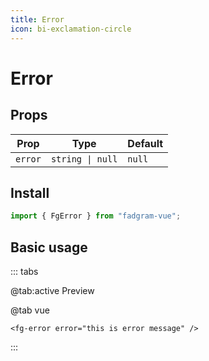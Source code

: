 ```yaml
---
title: Error
icon: bi-exclamation-circle
---
```


# Error

## Props

| Prop    | Type             | Default |
| ------- | ---------------- | ------- |
| `error` | `string \| null` | `null`  |

## Install

```ts
import { FgError } from "fadgram-vue";
```

## Basic usage

::: tabs

@tab:active Preview

<fg-error error="this is error message"/>

@tab vue

```vue
<fg-error error="this is error message" />
```

:::
